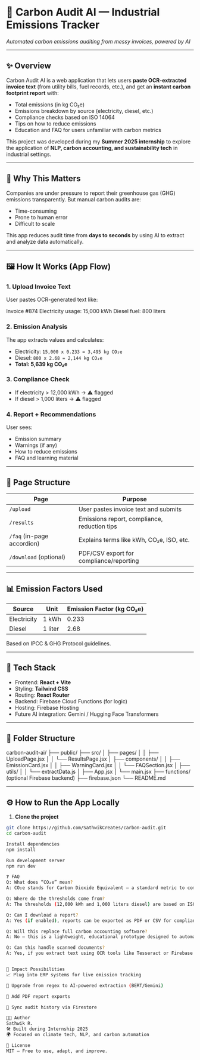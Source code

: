 
# 🌿 Carbon Audit AI — Industrial Emissions Tracker
_Automated carbon emissions auditing from messy invoices, powered by AI_

---

## ✨ Overview

Carbon Audit AI is a web application that lets users **paste OCR-extracted invoice text** (from utility bills, fuel records, etc.), and get an **instant carbon footprint report** with:
- Total emissions (in kg CO₂e)
- Emissions breakdown by source (electricity, diesel, etc.)
- Compliance checks based on ISO 14064
- Tips on how to reduce emissions
- Education and FAQ for users unfamiliar with carbon metrics

This project was developed during my **Summer 2025 internship** to explore the application of **NLP, carbon accounting, and sustainability tech** in industrial settings.

---

## 🧠 Why This Matters

Companies are under pressure to report their greenhouse gas (GHG) emissions transparently. But manual carbon audits are:
- Time-consuming
- Prone to human error
- Difficult to scale

This app reduces audit time from **days to seconds** by using AI to extract and analyze data automatically.

---

## 🖼️ How It Works (App Flow)

### 1. Upload Invoice Text  
User pastes OCR-generated text like:

Invoice #874
Electricity usage: 15,000 kWh
Diesel fuel: 800 liters


### 2. Emission Analysis  
The app extracts values and calculates:

- Electricity: `15,000 x 0.233 = 3,495 kg CO₂e`
- Diesel: `800 x 2.68 = 2,144 kg CO₂e`
- **Total: 5,639 kg CO₂e**

### 3. Compliance Check  
- If electricity > 12,000 kWh → ⚠️ flagged
- If diesel > 1,000 liters → ⚠️ flagged

### 4. Report + Recommendations  
User sees:
- Emission summary
- Warnings (if any)
- How to reduce emissions
- FAQ and learning material

---

## 📄 Page Structure

| Page | Purpose |
|------|---------|
| `/upload` | User pastes invoice text and submits |
| `/results` | Emissions report, compliance, reduction tips |
| `/faq` (in-page accordion) | Explains terms like kWh, CO₂e, ISO, etc. |
| `/download` (optional) | PDF/CSV export for compliance/reporting |

---

## 📊 Emission Factors Used

| Source     | Unit       | Emission Factor (kg CO₂e) |
|------------|------------|----------------------------|
| Electricity| 1 kWh      | 0.233                      |
| Diesel     | 1 liter    | 2.68                       |

Based on IPCC & GHG Protocol guidelines.

---

## 🔧 Tech Stack

- Frontend: **React + Vite**
- Styling: **Tailwind CSS**
- Routing: **React Router**
- Backend: Firebase Cloud Functions (for logic)
- Hosting: Firebase Hosting
- Future AI integration: Gemini / Hugging Face Transformers

---

## 🧱 Folder Structure

carbon-audit-ai/
├── public/
├── src/
│ ├── pages/
│ │ ├── UploadPage.jsx
│ │ └── ResultsPage.jsx
│ ├── components/
│ │ ├── EmissionCard.jsx
│ │ ├── WarningCard.jsx
│ │ └── FAQSection.jsx
│ ├── utils/
│ │ └── extractData.js
│ ├── App.jsx
│ └── main.jsx
├── functions/ (optional Firebase backend)
├── firebase.json
└── README.md


---

## ⚙️ How to Run the App Locally

1. **Clone the project**

```bash
git clone https://github.com/SathwikCreates/carbon-audit.git
cd carbon-audit

Install dependencies
npm install

Run development server
npm run dev

❓ FAQ
Q: What does “CO₂e” mean?
A: CO₂e stands for Carbon Dioxide Equivalent — a standard metric to compare greenhouse gases by their global warming impact.

Q: Where do the thresholds come from?
A: The thresholds (12,000 kWh and 1,000 liters diesel) are based on ISO 14064 benchmarks for medium-sized industrial operations.

Q: Can I download a report?
A: Yes (if enabled), reports can be exported as PDF or CSV for compliance or audits.

Q: Will this replace full carbon accounting software?
A: No — this is a lightweight, educational prototype designed to automate early-stage auditing. It can be extended to integrate with ERP systems or GHG software tools.

Q: Can this handle scanned documents?
A: Yes, if you extract text using OCR tools like Tesseract or Firebase Vision and paste it into the app.


🧩 Impact Possibilities
📈 Plug into ERP systems for live emission tracking

🤖 Upgrade from regex to AI-powered extraction (BERT/Gemini)

🧾 Add PDF report exports

🔄 Sync audit history via Firestore

🧑‍💻 Author
Sathwik R.
🛠 Built during Internship 2025
🌍 Focused on climate tech, NLP, and carbon automation

📜 License
MIT — Free to use, adapt, and improve.


